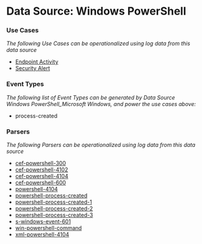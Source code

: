 Data Source: Windows PowerShell
===============================

### Use Cases

_The following Use Cases can be operationalized using log data from this data source_

* [Endpoint Activity](usecase_endpoint_activity.md)
* [Security Alert](usecase_security_alert.md)


### Event Types

_The following list of Event Types can be generated by Data Source Windows PowerShell_Microsoft Windows, and power the use cases above:_

- process-created


### Parsers

_The following Parsers can be operationalized using log data from this data source_

* [cef-powershell-300](parserContent_cef-powershell-300.md)
* [cef-powershell-4102](parserContent_cef-powershell-4102.md)
* [cef-powershell-4104](parserContent_cef-powershell-4104.md)
* [cef-powershell-600](parserContent_cef-powershell-600.md)
* [powershell-4104](parserContent_powershell-4104.md)
* [powershell-process-created](parserContent_powershell-process-created.md)
* [powershell-process-created-1](parserContent_powershell-process-created-1.md)
* [powershell-process-created-2](parserContent_powershell-process-created-2.md)
* [powershell-process-created-3](parserContent_powershell-process-created-3.md)
* [s-windows-event-601](parserContent_s-windows-event-601.md)
* [win-powershell-command](parserContent_win-powershell-command.md)
* [xml-powershell-4104](parserContent_xml-powershell-4104.md)
